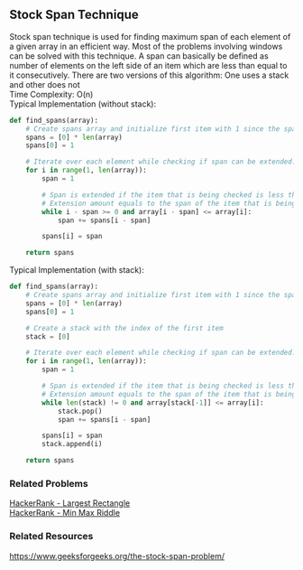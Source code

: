 ## Stock Span Technique
Stock span technique is used for finding maximum span of each element of a given array in an efficient way. Most of the problems
involving windows can be solved with this technique. A span can basically be defined as number of elements on the left
side of an item which are less than equal to it consecutively. There are two versions of this algorithm: 
One uses a stack and other does not\
Time Complexity: O(n)\
Typical Implementation (without stack):
```python
def find_spans(array):
    # Create spans array and initialize first item with 1 since the span of first item is always 1.
    spans = [0] * len(array)
    spans[0] = 1

    # Iterate over each element while checking if span can be extended.
    for i in range(1, len(array)):
        span = 1

        # Span is extended if the item that is being checked is less than or equal to the current item.
        # Extension amount equals to the span of the item that is being checked.
        while i - span >= 0 and array[i - span] <= array[i]:
            span += spans[i - span]

        spans[i] = span

    return spans
```
Typical Implementation (with stack):
```python
def find_spans(array):
    # Create spans array and initialize first item with 1 since the span of first item is always 1.
    spans = [0] * len(array)
    spans[0] = 1

    # Create a stack with the index of the first item
    stack = [0]

    # Iterate over each element while checking if span can be extended.
    for i in range(1, len(array)):
        span = 1

        # Span is extended if the item that is being checked is less than or equal to the current item.
        # Extension amount equals to the span of the item that is being checked.
        while len(stack) != 0 and array[stack[-1]] <= array[i]:
            stack.pop()
            span += spans[i - span]

        spans[i] = span
        stack.append(i)

    return spans
```
### Related Problems
[HackerRank - Largest Rectangle](../problems/hackerrank-largest-rectangle)\
[HackerRank - Min Max Riddle](../problems/hackerrank-min-max-riddle)

### Related Resources
https://www.geeksforgeeks.org/the-stock-span-problem/
